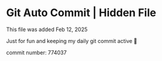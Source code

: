 # Git Auto Commit | Hidden File

This file was added Feb 12, 2025

Just for fun and keeping my daily git commit active 🤪

commit number: 774037

